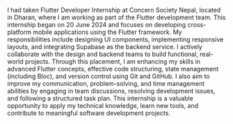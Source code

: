 I had taken Flutter Developer Internship at Concern Society Nepal, located in Dharan, where I am working as part of the Flutter development team. This internship began on 20 June 2024 and focuses on developing cross-platform mobile applications using the Flutter framework. My responsibilities include designing UI components, implementing responsive layouts, and integrating Supabase as the backend service. I actively collaborate with the design and backend teams to build functional, real-world projects. Through this placement, I am enhancing my skills in advanced Flutter concepts, effective code structuring, state management (including Bloc), and version control using Git and GitHub. I also aim to improve my communication, problem-solving, and time management abilities by engaging in team discussions, resolving development issues, and following a structured task plan. This internship is a valuable opportunity to apply my technical knowledge, learn new tools, and contribute to meaningful software development projects.
